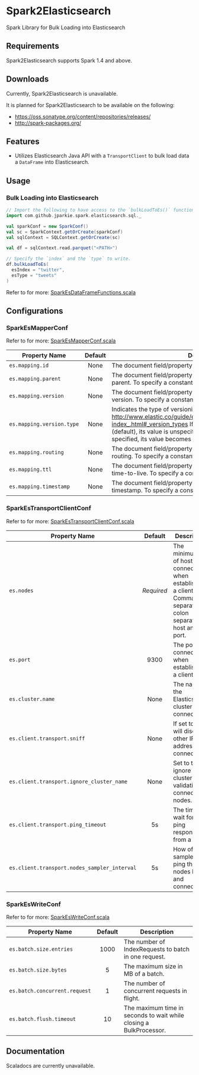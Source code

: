 # Spark2Elasticsearch

Spark Library for Bulk Loading into Elasticsearch

## Requirements

Spark2Elasticsearch supports Spark 1.4 and above.

## Downloads

Currently, Spark2Elasticsearch is unavailable.

It is planned for Spark2Elasticsearch to be available on the following:
- https://oss.sonatype.org/content/repositories/releases/
- http://spark-packages.org/

## Features
- Utilizes Elasticsearch Java API with a `TransportClient` to bulk load data a `DataFrame` into Elasticsearch.

## Usage

### Bulk Loading into Elasticsearch

```scala
// Import the following to have access to the `bulkLoadToEs()` function.
import com.github.jparkie.spark.elasticsearch.sql._

val sparkConf = new SparkConf()
val sc = SparkContext.getOrCreate(sparkConf)
val sqlContext = SQLContext.getOrCreate(sc)

val df = sqlContext.read.parquet("<PATH>")

// Specify the `index` and the `type` to write.
df.bulkLoadToEs(
  esIndex = "twitter",
  esType = "tweets"
)
```

Refer to for more: [SparkEsDataFrameFunctions.scala](https://github.com/jparkie/Spark2Elasticsearch/blob/master/src/main/scala/com/github/jparkie/spark/elasticsearch/sql/SparkEsDataFrameFunctions.scala)

## Configurations

### SparkEsMapperConf

Refer to for more: [SparkEsMapperConf.scala](https://github.com/jparkie/Spark2Elasticsearch/blob/master/src/main/scala/com/github/jparkie/spark/elasticsearch/conf/SparkEsMapperConf.scala)

| Property Name             | Default | Description |
| ------------------------- |:-------:| ------------|
| `es.mapping.id`           | None    | The document field/property name containing the document id. |
| `es.mapping.parent`       | None    | The document field/property name containing the document parent. To specify a constant, use the <CONSTANT> format. |
| `es.mapping.version`      | None    | The document field/property name containing the document version. To specify a constant, use the <CONSTANT> format. |
| `es.mapping.version.type` | None    | Indicates the type of versioning used. http://www.elastic.co/guide/en/elasticsearch/reference/2.0/docs-index_.html#_version_types If es.mapping.version is undefined (default), its value is unspecified. If es.mapping.version is specified, its value becomes external. |
| `es.mapping.routing`      | None    | The document field/property name containing the document routing. To specify a constant, use the <CONSTANT> format. |
| `es.mapping.ttl`          | None    | The document field/property name containing the document time-to-live. To specify a constant, use the <CONSTANT> format. |
| `es.mapping.timestamp`    | None    | The document field/property name containing the document timestamp. To specify a constant, use the <CONSTANT> format. |

### SparkEsTransportClientConf

Refer to for more: [SparkEsTransportClientConf.scala](https://github.com/jparkie/Spark2Elasticsearch/blob/master/src/main/scala/com/github/jparkie/spark/elasticsearch/conf/SparkEsTransportClientConf.scala)

| Property Name                                | Default    | Description |
| -------------------------------------------- |:----------:| ------------|
| `es.nodes`                                   | *Required* | The minimum set of hosts to connect to when establishing a client. Comma separated, colon separated host and port. |
| `es.port`                                    | 9300       | The port to connect when establishing a client. |
| `es.cluster.name`                            | None       | The name of the Elasticsearch cluster to connect. |
| `es.client.transport.sniff`                  | None       | If set to true, will discover other IP addresses to connect. |
| `es.client.transport.ignore_cluster_name`    | None       | Set to true to ignore cluster name validation of connected nodes. |
| `es.client.transport.ping_timeout`           | 5s         | The time to wait for a ping response from a node. |
| `es.client.transport.nodes_sampler_interval` | 5s         | How often to sample / ping the nodes listed and connected. |

### SparkEsWriteConf

Refer to for more: [SparkEsWriteConf.scala](https://github.com/jparkie/Spark2Elasticsearch/blob/master/src/main/scala/com/github/jparkie/spark/elasticsearch/conf/SparkEsWriteConf.scala)

| Property Name                 | Default | Description |
| ----------------------------- |:-------:| ------------|
| `es.batch.size.entries`       | 1000    | The number of IndexRequests to batch in one request. |
| `es.batch.size.bytes`         | 5       | The maximum size in MB of a batch. |
| `es.batch.concurrent.request` | 1       | The number of concurrent requests in flight. |
| `es.batch.flush.timeout`      | 10      | The maximum time in seconds to wait while closing a BulkProcessor. |

## Documentation

Scaladocs are currently unavailable.

